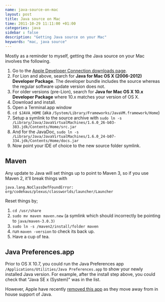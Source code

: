 ```yaml
---
name: java-source-on-mac
layout: post
title: Java source on Mac
time: 2011-10-29 11:11:00 +01:00
categories: java
sidebar : false
description: "Getting Java source on your Mac"
keywords: "mac, java source"
---
```


Mostly as a reminder to myself, getting the Java source on your Mac involves the following.

<!-- more -->

  1. Go to the [Apple Developer Connection downloads page](https://developer.apple.com/downloads).
  1. For Lion and above, search for **Java for Mac OS X (2006-2012) Developer Package**. The developer bundle includes the source whereas the regular software update version does not.
  1. For older versions (pre-Lion), search for **Java for Mac OS X 10.x Developer Package** where 10.x matches your version of OS X.
  1. Download and install.
  1. Open a Terminal.app window
  1. `cd $JAVA_HOME` (aka `/System/Library/Frameworks/JavaVM.framework/Home`)
  1. Setup a symlink to the source archive with `sudo ln -s /Library/Java/JavaVirtualMachines/1.6.0_26-b03-383.jdk/Contents/Home/src.jar`
  1. And for the JavaDoc, `sudo ln -s /Library/Java/JavaVirtualMachines/1.6.0_24-b07-334.jdk/Contents/Home/docs.jar`
  1. Now point your IDE of choice to the new source folder symlink.


## Maven

Any update to Java will set things up to point to Maven 3, so if you use Maven 2, it'll break things with


    java.lang.NoClassDefFoundError: org/codehaus/plexus/classworlds/launcher/Launcher


Reset things by;

  1. `cd /usr/share`  
  1. `sudo mv maven maven.new` (a symlink which should incorrectly be pointing to `java/maven-3.0.3)`
  1. `sudo ln -s /maven2/install/folder maven`
  1. run `maven -version` to check its back up.
  1. Have a cup of tea.


## Java Preferences.app

Prior to OS X 10.7, you could run the Java Preferences app `/Applications/Utilities/Java Preferences.app` to show your newly installed Java version. For example, after the install step above, you could check that "Java SE x (System)" was in the list.

However, Apple have recently [removed this app](http://reviews.cnet.com/8301-13727_7-57533880-263/java-preferences-missing-after-latest-os-x-java-update/) as they move away from in house support of Java.


